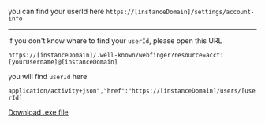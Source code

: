 you can find your userId here
`https://[instanceDomain]/settings/account-info`

----

if you don't know where to find your `userId`, please open this URL

`https://[instanceDomain]/.well-known/webfinger?resource=acct:[yourUsername]@[instanceDomain]`

you will find `userId` here

`application/activity+json","href":"https://[instanceDomain]/users/[userId]`


[Download .exe file](https://github.com/Hana-ame/missakujo/releases/tag/v0.0.0])
